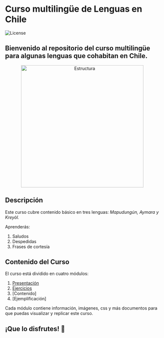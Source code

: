 # Curso multilingüe de Lenguas en Chile

![License](https://img.shields.io/badge/license-MIT-blue.svg)

## Bienvenido al repositorio del curso multilingüe para algunas lenguas que cohabitan en Chile. 

<p style="text-align:center"> <img src ="https://images.unsplash.com/photo-1478827387698-1527781a4887?q=80&w=1470&auto=format&fit=crop&ixlib=rb-4.0.3&ixid=M3wxMjA3fDB8MHxwaG90by1wYWdlfHx8fGVufDB8fHx8fA%3D%3D" alt="Estructura" width="400"/>
 </p>


## Descripción

Este curso cubre contenido básico en tres lenguas: *Mapudungún, Aymara y Kreyòl.*
 
Aprenderás:

1. Saludos
2. Despedidas
3. Frases de cortesía

## Contenido del Curso

El curso está dividido en cuatro módulos:

1. [Presentación](http://github.com/Stefleal/stefleal.github.io/04-reveal.js/index.html)
2. [Ejercicios](01-Ejercicios/Ejercicios-plurilingüe.pdf)
3. [Contenido]
4. [Ejemplificación]


Cada módulo contiene información, imágenes, css y más documentos para que puedas visualizar y replicar este curso.

## ¡Que lo disfrutes! 🙂

